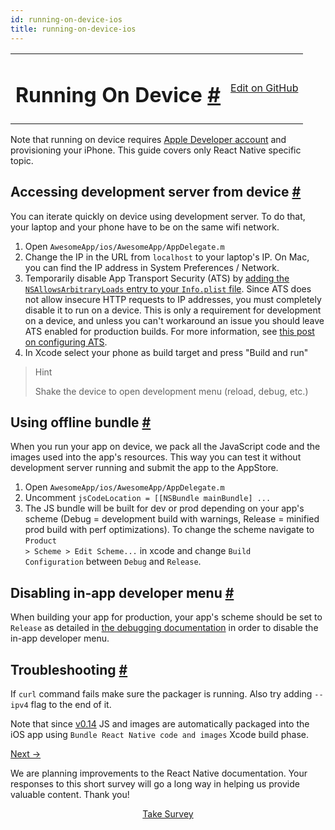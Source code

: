 ```yaml
---
id: running-on-device-ios
title: running-on-device-ios
---
```

<a id="content"></a><table width="100%"><tbody><tr><td><h1><a class="anchor" name="running-on-device"></a>Running On Device <a class="hash-link" href="docs/running-on-device-ios.html#running-on-device">#</a></h1></td><td style="text-align:right;"><a target="_blank" href="https://github.com/facebook/react-native/blob/0.28-stable/docs/RunningOnDeviceIOS.md">Edit on GitHub</a></td></tr></tbody></table><div><p>Note that running on device requires <a href="https://developer.apple.com/register" target="_blank">Apple Developer account</a> and provisioning your iPhone. This guide covers only React Native specific topic.</p><h2><a class="anchor" name="accessing-development-server-from-device"></a>Accessing development server from device <a class="hash-link" href="docs/running-on-device-ios.html#accessing-development-server-from-device">#</a></h2><p>You can iterate quickly on device using development server. To do that, your laptop and your phone have to be on the same wifi network.</p><ol><li>Open <code>AwesomeApp/ios/AwesomeApp/AppDelegate.m</code></li><li>Change the IP in the URL from <code>localhost</code> to your laptop's IP. On Mac, you can find the IP address in System Preferences / Network.</li><li>Temporarily disable App Transport Security (ATS) by <a href="https://gist.github.com/andrewsardone/91797ff9923b9ac6ea64" target="_blank">adding the <code>NSAllowsArbitraryLoads</code> entry to your <code>Info.plist</code> file</a>. Since ATS does not allow insecure HTTP requests to IP addresses, you must completely disable it to run on a device. This is only a requirement for development on a device, and unless you can't workaround an issue you should leave ATS enabled for production builds. For more information, see <a href="http://ste.vn/2015/06/10/configuring-app-transport-security-ios-9-osx-10-11/" target="_blank">this post on configuring ATS</a>.</li><li>In Xcode select your phone as build target and press "Build and run"</li></ol><blockquote><p>Hint</p><p>Shake the device to open development menu (reload, debug, etc.)</p></blockquote><h2><a class="anchor" name="using-offline-bundle"></a>Using offline bundle <a class="hash-link" href="docs/running-on-device-ios.html#using-offline-bundle">#</a></h2><p>When you run your app on device, we pack all the JavaScript code and the images used into the app's resources. This way you can test it without development server running and submit the app to the AppStore.</p><ol><li>Open <code>AwesomeApp/ios/AwesomeApp/AppDelegate.m</code></li><li>Uncomment <code>jsCodeLocation = [[NSBundle mainBundle] ...</code></li><li>The JS bundle will be built for dev or prod depending on your app's scheme (Debug = development build with warnings, Release = minified prod build with perf optimizations). To change the scheme navigate to <code>Product &gt; Scheme &gt; Edit Scheme...</code> in xcode and change <code>Build Configuration</code> between <code>Debug</code> and <code>Release</code>.</li></ol><h2><a class="anchor" name="disabling-in-app-developer-menu"></a>Disabling in-app developer menu <a class="hash-link" href="docs/running-on-device-ios.html#disabling-in-app-developer-menu">#</a></h2><p>When building your app for production, your app's scheme should be set to <code>Release</code> as detailed in <a href="docs/debugging.html#debugging-react-native-apps" target="_blank">the debugging documentation</a> in order to disable the in-app developer menu.</p><h2><a class="anchor" name="troubleshooting"></a>Troubleshooting <a class="hash-link" href="docs/running-on-device-ios.html#troubleshooting">#</a></h2><p>If <code>curl</code> command fails make sure the packager is running. Also try adding <code>--ipv4</code> flag to the end of it.</p><p>Note that since <a href="https://github.com/facebook/react-native/releases/tag/0.14.0" target="_blank">v0.14</a> JS and images are automatically packaged into the iOS app using <code>Bundle React Native code and images</code> Xcode build phase.</p></div><div class="docs-prevnext"><a class="docs-next" href="docs/embedded-app-ios.html#content">Next →</a></div><div class="survey"><div class="survey-image"></div><p>We are planning improvements to the React Native documentation. Your responses to this short survey will go a long way in helping us provide valuable content. Thank you!</p><center><a class="button" href="https://www.facebook.com/survey?oid=681969738611332">Take Survey</a></center></div>